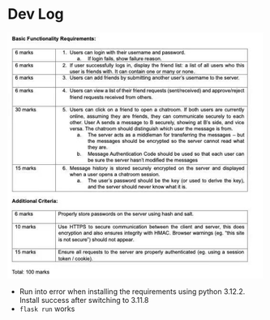 # Dev Log

![task](task.jpg)

- Run into error when installing the requirements using python 3.12.2. Install success after switching to 3.11.8
- `flask run` works